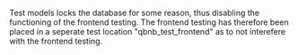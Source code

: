 Test models locks the database for some reason,
thus disabling the functioning of the frontend testing.
The frontend testing has therefore been placed in a 
seperate test location "qbnb_test_frontend" as to not interefere 
with the frontend testing.